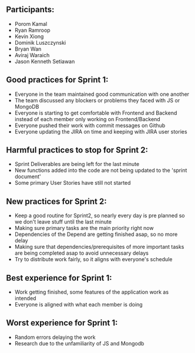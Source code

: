 ## Participants: 
- Porom Kamal
- Ryan Ramroop
- Kevin Xiong 
- Dominik Luszczynski 
- Bryan Wan 
- Aviraj Waraich 
- Jason Kenneth Setiawan

## Good practices for Sprint 1:
- Everyone in the team maintained good communication with one another
- The team discussed any blockers or problems they faced with JS or MongoDB 
- Everyone is starting to get comfortable with Frontend and Backend instead of each member only working on Frontend/Backend
- Everyone pushed their work with commit messages on Github  
- Everyone updating the JIRA on time and keeping with JIRA user stories

## Harmful practices to stop for Sprint 2:
- Sprint Deliverables are being left for the last minute
- New functions added into the code are not being updated to  the 'sprint document'
- Some primary User Stories have still not started

## New practices for Sprint 2:
- Keep a good routine for Sprint2, so nearly every day is pre planned so we don't leave stuff until the last minute
- Making sure primary tasks are the main priority right now
- Dependencies of the Depend are getting finished asap, so no more delay 
- Making sure that dependencies/prerequisites of more important tasks are being completed asap to avoid unnecessary delays
- Try to distribute work fairly, so it aligns with everyone's schedule

## Best experience for Sprint 1:
- Work getting finished, some features of the application work as intended
- Everyone is aligned with what each member is doing

## Worst experience for Sprint 1:
- Random errors delaying the work
- Research due to the unfamiliarity of JS and Mongodb
